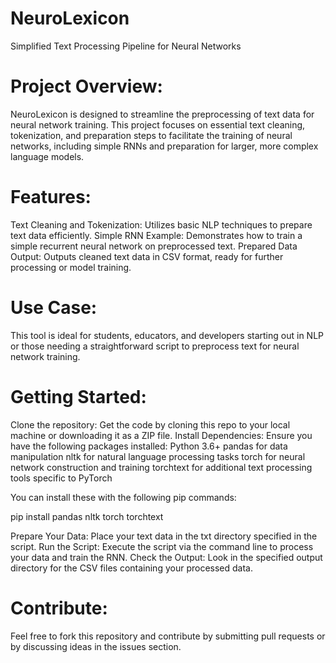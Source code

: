 # NeuroLexicon 
Simplified Text Processing Pipeline for Neural Networks

# Project Overview:
NeuroLexicon is designed to streamline the preprocessing of text data for neural network training. This project focuses on essential text cleaning, tokenization, and preparation steps to facilitate the training of neural networks, including simple RNNs and preparation for larger, more complex language models.

# Features:
Text Cleaning and Tokenization: Utilizes basic NLP techniques to prepare text data efficiently.
Simple RNN Example: Demonstrates how to train a simple recurrent neural network on preprocessed text.
Prepared Data Output: Outputs cleaned text data in CSV format, ready for further processing or model training.

# Use Case:
This tool is ideal for students, educators, and developers starting out in NLP or those needing a straightforward script to preprocess text for neural network training.

# Getting Started:
Clone the repository: Get the code by cloning this repo to your local machine or downloading it as a ZIP file.
Install Dependencies: Ensure you have the following packages installed:
Python 3.6+
pandas for data manipulation
nltk for natural language processing tasks
torch for neural network construction and training
torchtext for additional text processing tools specific to PyTorch

You can install these with the following pip commands:

pip install pandas nltk torch torchtext

Prepare Your Data: Place your text data in the txt directory specified in the script.
Run the Script: Execute the script via the command line to process your data and train the RNN.
Check the Output: Look in the specified output directory for the CSV files containing your processed data.

# Contribute:
Feel free to fork this repository and contribute by submitting pull requests or by discussing ideas in the issues section.
